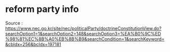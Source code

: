 # reform party info

Source : https://www.nec.go.kr/site/nec/politicalParty/doctrineConstitutionView.do?searchOption1=1&searchOption2=148&searchOption3=%EA%B0%9C%ED%98%81%EC%8B%A0%EB%8B%B9&searchCondition=1&searchKeyword=&cbIdx=256&bcIdx=197181
